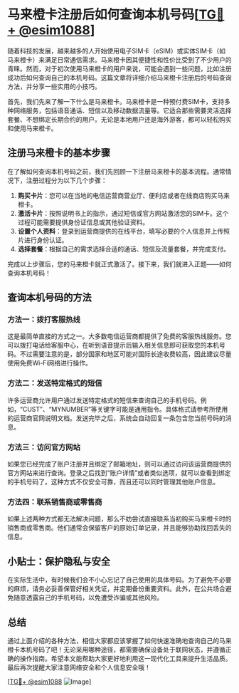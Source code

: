 # 马来橙卡注册后如何查询本机号码[[TG💪+ @esim1088](https://t.me/s/esim1088)]

随着科技的发展，越来越多的人开始使用电子SIM卡（eSIM）或实体SIM卡（如马来橙卡）来满足日常通信需求。马来橙卡因其便捷性和性价比受到了不少用户的青睐。然而，对于初次使用马来橙卡的用户来说，可能会遇到一些问题，比如注册成功后如何查询自己的本机号码。这篇文章将详细介绍马来橙卡注册后的号码查询方法，并分享一些实用的小技巧。

首先，我们先来了解一下什么是马来橙卡。马来橙卡是一种预付费SIM卡，支持多种网络服务，包括语音通话、短信以及移动数据流量等。它适合那些需要灵活选择套餐、不想绑定长期合约的用户。无论是本地用户还是海外游客，都可以轻松购买和使用马来橙卡。

## 注册马来橙卡的基本步骤

在了解如何查询本机号码之前，我们先回顾一下注册马来橙卡的基本流程。通常情况下，注册过程分为以下几个步骤：

1. **购买卡片**：您可以在当地的电信运营商营业厅、便利店或者在线商店购买马来橙卡。
2. **激活卡片**：按照说明书上的指示，通过短信或官方网站激活您的SIM卡。这个过程可能需要提供身份证信息或其他验证资料。
3. **设置个人资料**：登录到运营商提供的在线平台，填写必要的个人信息并上传照片进行身份认证。
4. **选择套餐**：根据自己的需求选择合适的通话、短信及流量套餐，并完成支付。

完成以上步骤后，您的马来橙卡就正式激活了。接下来，我们就进入正题——如何查询本机号码！

## 查询本机号码的方法

### 方法一：拨打客服热线

这是最简单直接的方式之一。大多数电信运营商都提供了免费的客服热线服务。您可以拨打电话给客服中心，在听到语音提示后输入相关信息即可获取您的本机号码。不过需要注意的是，部分国家和地区可能对国际长途收费较高，因此建议尽量使用免费Wi-Fi网络进行操作。

### 方法二：发送特定格式的短信

许多运营商允许用户通过发送特定格式的短信来查询自己的手机号码。例如，“CUST”、“MYNUMBER”等关键字可能是通用指令。具体格式请参考所使用的运营商官网说明文档。发送完毕之后，系统会自动回复一条包含您当前号码的消息。

### 方法三：访问官方网站

如果您已经完成了账户注册并且绑定了邮箱地址，则可以通过访问该运营商提供的官方网站来进行查询。登录之后找到“账户详情”或者类似选项，就可以查看到绑定的手机号码了。这种方式不仅安全可靠，而且还可以同时管理其他账户信息。

### 方法四：联系销售商或零售商

如果上述两种方式都无法解决问题，那么不妨尝试直接联系当初购买马来橙卡时的销售商或零售商。他们通常会保留客户的原始订单记录，并且能够协助找回丢失的信息。

## 小贴士：保护隐私与安全

在实际生活中，有时候我们会不小心忘记了自己使用的具体号码。为了避免不必要的麻烦，请务必妥善保管好相关凭证，并定期备份重要资料。此外，在公共场合避免随意透露自己的手机号码，以免遭受诈骗或其他风险。

## 总结

通过上面介绍的各种方法，相信大家都应该掌握了如何快速准确地查询自己的马来橙卡本机号码了吧！无论采用哪种途径，都需要确保设备处于联网状态，并遵循正确的操作指南。希望本文能帮助大家更好地利用这一现代化工具来提升生活品质。最后再次提醒大家注意网络安全和个人信息安全哦！

[[TG💪+ @esim1088](https://t.me/s/esim1088) ![Image](https://i.postimg.cc/4NQfJmqS/Snipaste-2025-05-13-00-14-12.png)]